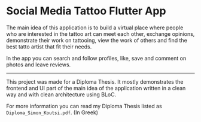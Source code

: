 # Social Media Tattoo Flutter App

The main idea of this application is to build a virtual place where people who are interested in the tattoo art can meet each other, exchange opinions, demonstrate their work on tattooing, view the work of others and find the best tatto artist that fit their needs. 

In the app you can search and follow profiles, like, save and comment on photos and leave reviews. <br>
___
This project was made for a Diploma Thesis. It mostly demonstrates the frontend and UI part of the main idea of the application written in a clean way and with clean architecture using BLoC.

For more information you can read my Diploma Thesis listed as <code>Diploma_Simon_Koutsi.pdf</code>. (In Greek)

